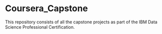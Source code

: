 # Coursera_Capstone
This repository consists of all the capstone projects as part of the IBM Data Science Professional Certification.
